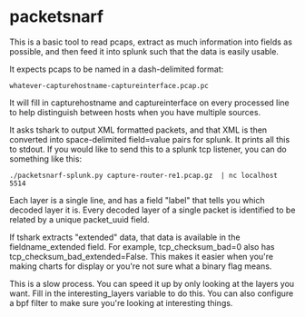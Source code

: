 # packetsnarf

This is a basic tool to read pcaps, extract as much information into fields as possible, and then feed it into splunk such that the data is easily usable.

It expects pcaps to be named in a dash-delimited format:

```
whatever-capturehostname-captureinterface.pcap.pc
```

It will fill in capturehostname and captureinterface on every processed line to help distinguish between hosts when you have multiple sources.

It asks tshark to output XML formatted packets, and that XML is then converted into space-delimited field=value pairs for splunk. It prints all this to stdout. If you would like to send this to a splunk tcp listener, you can do something like this:

```
./packetsnarf-splunk.py capture-router-re1.pcap.gz  | nc localhost 5514
```

Each layer is a single line, and has a field "label" that tells you which decoded layer it is. Every decoded layer of a single packet is identified to be related by a unique packet_uuid field.

If tshark extracts "extended" data, that data is available in the fieldname_extended field. For example, tcp_checksum_bad=0 also has tcp_checksum_bad_extended=False. This makes it easier when you're making charts for display or you're not sure what a binary flag means.

This is a slow process. You can speed it up by only looking at the layers you want. Fill in the interesting_layers variable to do this. You can also configure a bpf filter to make sure you're looking at interesting things.
